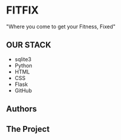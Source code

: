 # FITFIX
"Where you come to get your Fitness, Fixed"
## OUR STACK
- sqlite3
- Python
- HTML
- CSS
- Flask
- GitHub
## Authors
## The Project
## 
